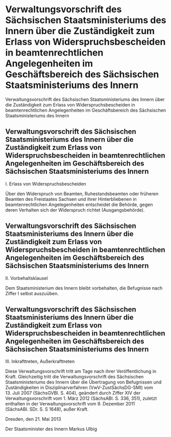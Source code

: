# Verwaltungsvorschrift des Sächsischen Staatsministeriums des Innern über die Zuständigkeit zum Erlass von Widerspruchsbescheiden in beamtenrechtlichen Angelegenheiten im Geschäftsbereich des Sächsischen Staatsministeriums des Innern 


Verwaltungsvorschrift des Sächsischen Staatsministeriums des Innern über die Zuständigkeit zum Erlass von Widerspruchsbescheiden in beamtenrechtlichen Angelegenheiten im Geschäftsbereich des Sächsischen Staatsministeriums des Innern

## Verwaltungsvorschrift des Sächsischen Staatsministeriums des Innern über die Zuständigkeit zum Erlass von Widerspruchsbescheiden in beamtenrechtlichen Angelegenheiten im Geschäftsbereich des Sächsischen Staatsministeriums des Innern 
 I. Erlass von Widerspruchsbescheiden

Über den Widerspruch von Beamten, Ruhestandsbeamten oder früheren Beamten des Freistaates Sachsen und ihrer Hinterbliebenen in beamtenrechtlichen Angelegenheiten entscheidet die Behörde, gegen deren Verhalten sich der Widerspruch richtet (Ausgangsbehörde).


## Verwaltungsvorschrift des Sächsischen Staatsministeriums des Innern über die Zuständigkeit zum Erlass von Widerspruchsbescheiden in beamtenrechtlichen Angelegenheiten im Geschäftsbereich des Sächsischen Staatsministeriums des Innern 
 II. Vorbehaltsklausel

Dem Staatsministerium des Innern bleibt vorbehalten, die Befugnisse nach Ziffer I selbst auszuüben.


## Verwaltungsvorschrift des Sächsischen Staatsministeriums des Innern über die Zuständigkeit zum Erlass von Widerspruchsbescheiden in beamtenrechtlichen Angelegenheiten im Geschäftsbereich des Sächsischen Staatsministeriums des Innern 
 III. Inkrafttreten, Außerkrafttreten

Diese Verwaltungsvorschrift tritt am Tage nach ihrer Veröffentlichung in Kraft. Gleichzeitig tritt die Verwaltungsvorschrift des Sächsischen Staatsministeriums des Innern über die Übertragung von Befugnissen und Zuständigkeiten in Disziplinarverfahren (VwV-ZustSächsDG-SMI) vom 13. Juli 2007 (SächsGVBl. S. 404), geändert durch Ziffer XIV der Verwaltungsvorschrift vom 1. März 2012 (SächsABl. S. 336, 351), zuletzt enthalten in der Verwaltungsvorschrift vom 9. Dezember 2011 (SächsABl. SDr. S. S 1648), außer Kraft.

Dresden, den 21. Mai 2013

Der Staatsminister des Innern 
           Markus Ulbig

